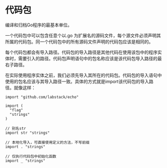 # 代码包

编译和归档Go程序的最基本单位。

一个代码包中可以包含任意个以.go 为扩展名的源码文件，每个源文件必须声明其所属的代码包。同一个代码包中的所有源码文件声明的代码包应该是相同的。

每个代码包都会有导入路径。代码包的导入路径是其他代码在使用该包中的程序实体时，需要引入的路径。代码包声明语句中的包名称应该是该代码包导入路径的最右子路径。

在实际使用程序实体之前，我们必须先导入其所在的代码包。代码包的导入语句中使用的包名应该与其导入路径一致。具体的方式就是import该代码包的导入路径。就像这样：


```
import "github.com/labstack/echo"
```
```
import (
  "flag"
  "strings"
)
```

```
// 别名str
import str "strings"
```


```
// 本地化导入，可直接使用定义的方法，不写前缀
import . "strings"
```


```
// 仅执行代码包中初始化函数
import _ "strings"
```
















